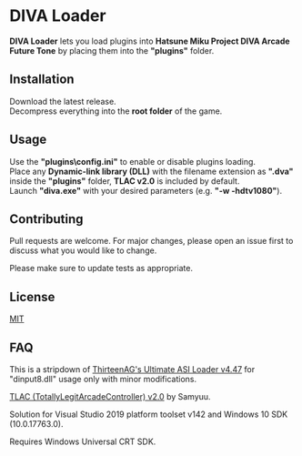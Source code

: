 # DIVA Loader

**DIVA Loader** lets you load plugins into **Hatsune Miku Project DIVA Arcade Future Tone** by placing them into the **"plugins"** folder.

## Installation

Download the latest release.\
Decompress everything into the **root folder** of the game.

## Usage

Use the **"plugins\config.ini"** to enable or disable plugins loading.\
Place any **Dynamic-link library (DLL)** with the filename extension as **".dva"** inside the **"plugins"** folder, **TLAC v2.0** is included by default.\
Launch **"diva.exe"** with your desired parameters (e.g. **"-w -hdtv1080"**).

## Contributing
Pull requests are welcome. For major changes, please open an issue first to discuss what you would like to change.

Please make sure to update tests as appropriate.

## License
[MIT](https://choosealicense.com/licenses/mit/)

## FAQ

This is a stripdown of [ThirteenAG's Ultimate ASI Loader v4.47](https://github.com/ThirteenAG/Ultimate-ASI-Loader/) for "dinput8.dll" usage only with minor modifications.

[TLAC (TotallyLegitArcadeController) v2.0](https://github.com/samyuu/TotallyLegitArcadeController) by Samyuu.

Solution for Visual Studio 2019 platform toolset v142 and Windows 10 SDK (10.0.17763.0).

Requires Windows Universal CRT SDK.
